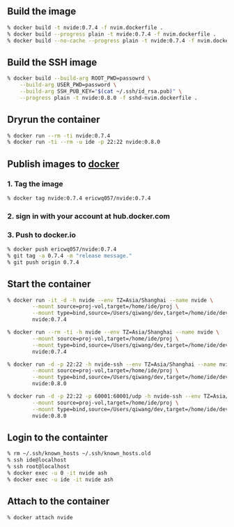 ## Build the image

```sh
% docker build -t nvide:0.7.4 -f nvim.dockerfile .
% docker build --progress plain -t nvide:0.7.4 -f nvim.dockerfile .
% docker build --no-cache --progress plain -t nvide:0.7.4 -f nvim.dockerfile .
```

## Build the SSH image

```sh
% docker build --build-arg ROOT_PWD=passowrd \
	--build-arg USER_PWD=password \
	--build-arg SSH_PUB_KEY="$(cat ~/.ssh/id_rsa.pub)" \
	--progress plain -t nvide:0.8.0 -f sshd-nvim.dockerfile .
```

## Dryrun the container

```sh
% docker run --rm -ti nvide:0.7.4
% docker run -ti --rm -u ide -p 22:22 nvide:0.8.0
```

## Publish images to [docker](hub.docker.com)

### 1. Tag the image

```sh
% docker tag nvide:0.7.4 ericwq057/nvide:0.7.4
```

### 2. sign in with your account at hub.docker.com

### 3. Push to docker.io

```sh
% docker push ericwq057/nvide:0.7.4
% git tag -a 0.7.4 -m "release message."
% git push origin 0.7.4
```

## Start the container

```sh
% docker run -it -d -h nvide --env TZ=Asia/Shanghai --name nvide \
        --mount source=proj-vol,target=/home/ide/proj \
        --mount type=bind,source=/Users/qiwang/dev,target=/home/ide/develop \
        nvide:0.7.4

% docker run --rm -ti -h nvide --env TZ=Asia/Shanghai --name nvide \
        --mount source=proj-vol,target=/home/ide/proj \
        --mount type=bind,source=/Users/qiwang/dev,target=/home/ide/develop \
        nvide:0.7.4

% docker run -d -p 22:22 -h nvide-ssh --env TZ=Asia/Shanghai --name nvide-ssh \
        --mount source=proj-vol,target=/home/ide/proj \
        --mount type=bind,source=/Users/qiwang/dev,target=/home/ide/develop \
        nvide:0.8.0

% docker run -d -p 22:22 -p 60001:60001/udp -h nvide-ssh --env TZ=Asia/Shanghai --name nvide-ssh \
        --mount source=proj-vol,target=/home/ide/proj \
        --mount type=bind,source=/Users/qiwang/dev,target=/home/ide/develop \
        nvide:0.8.0
```

## Login to the containter

```sh
% rm ~/.ssh/known_hosts ~/.ssh/known_hosts.old
% ssh ide@localhost
% ssh root@localhost
% docker exec -u 0 -it nvide ash
% docker exec -u ide -it nvide ash
```

## Attach to the container

```
% docker attach nvide
```
